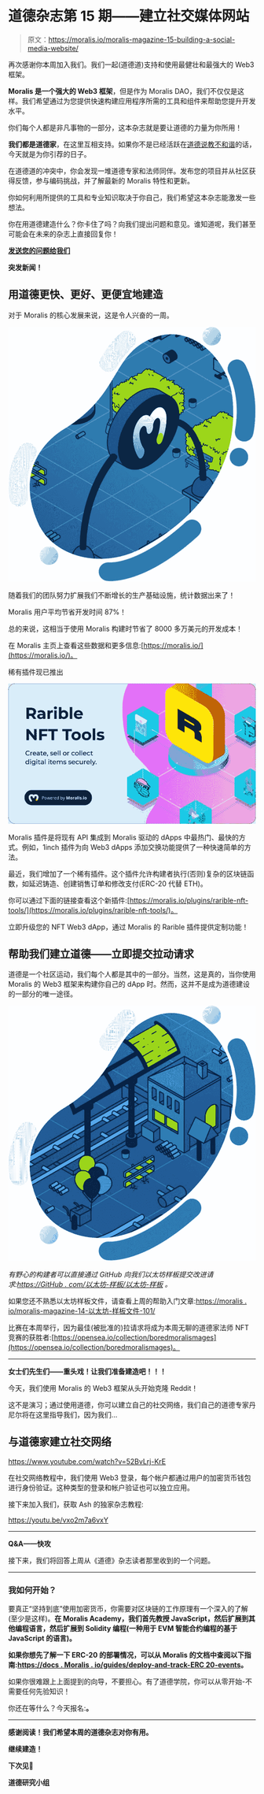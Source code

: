# 道德杂志第 15 期——建立社交媒体网站

> 原文：<https://moralis.io/moralis-magazine-15-building-a-social-media-website/>

再次感谢你本周加入我们。我们一起(道德道)支持和使用最健壮和最强大的 Web3 框架。

**Moralis 是一个强大的 Web3 框架**，但是作为 Moralis DAO，我们不仅仅是这样。我们希望通过为您提供快速构建应用程序所需的工具和组件来帮助您提升开发水平。

你们每个人都是非凡事物的一部分，这本杂志就是要让道德的力量为你所用！

**我们都是道德家**，在这里互相支持。如果你不是已经活跃在[道德说教不和谐](https://discord.com/invite/P9N9HF97hH)的话，今天就是为你引荐的日子。

在道德道的冲突中，你会发现一堆道德专家和法师同伴。发布您的项目并从社区获得反馈，参与编码挑战，并了解最新的 Moralis 特性和更新。

你如何利用所提供的工具和专业知识取决于你自己，我们希望这本杂志能激发一些想法。

你在用道德建造什么？你卡住了吗？向我们提出问题和意见。谁知道呢，我们甚至可能会在未来的杂志上直接回复你！

[**发送您的问题给我们**](https://ivanontech.typeform.com/to/R9K5lnGe)

**突发新闻！**

## 用道德更快、更好、更便宜地建造

对于 Moralis 的核心发展来说，这是令人兴奋的一周。

![](img/842789b18ca87a20cff0a2b23dfb288a.png)

随着我们的团队努力扩展我们不断增长的生产基础设施，统计数据出来了！

Moralis 用户平均节省开发时间 87%！

总的来说，这相当于使用 Moralis 构建时节省了 8000 多万美元的开发成本！

在 Moralis 主页上查看这些数据和更多信息:[https://moralis.io/](https://moralis.io/)。

稀有插件现已推出

![](img/69d5242de03c19e775cb6d7f778ab6bd.png)

Moralis 插件是将现有 API 集成到 Moralis 驱动的 dApps 中最热门、最快的方式。例如，1inch 插件为向 Web3 dApps 添加交换功能提供了一种快速简单的方法。

最近，我们增加了一个稀有插件。这个插件允许构建者执行(否则)复杂的区块链函数，如延迟铸造、创建销售订单和修改支付(ERC-20 代替 ETH)。

你可以通过下面的链接查看这个新插件:[https://moralis.io/plugins/rarible-nft-tools/](https://moralis.io/plugins/rarible-nft-tools/)。

立即升级您的 NFT Web3 dApp，通过 Moralis 的 Rarible 插件提供定制功能！

## 帮助我们建立道德——立即提交拉动请求

道德是一个社区运动，我们每个人都是其中的一部分。当然，这是真的，当你使用 Moralis 的 Web3 框架来构建你自己的 dApp 时。然而，这并不是成为道德建设的一部分的唯一途径。

![](img/cf4f9336c3da0cb7116d766b0d5e132f.png)

*有野心的构建者可以直接通过 GitHub 向我们以太坊样板提交改进请求:*[*https://GitHub . com/以太坊-样板/以太坊-样板*](https://github.com/ethereum-boilerplate/ethereum-boilerplate) *。*

如果您还不熟悉以太坊样板文件，请查看上周的帮助入门文章:[https://moralis . io/moralis-magazine-14-以太坊-样板文件-101/](https://moralis.io/moralis-magazine-14-ethereum-boilerplate-101/)

比赛在本周举行，因为最佳(被批准的)拉请求将成为本周无聊的道德家法师 NFT 竞赛的获胜者:[https://opensea.io/collection/boredmoralismages](https://opensea.io/collection/boredmoralismages)。

* * *

**女士们先生们——重头戏！让我们准备建造吧！！！**

今天，我们使用 Moralis 的 Web3 框架从头开始克隆 Reddit！

这不是演习；通过使用道德，你可以建立自己的社交网络，我们自己的道德专家丹尼尔将在这里指导我们，因为我们…

## **与道德家建立社交网络**

https://www.youtube.com/watch?v=52BvLrj-KrE

在社交网络教程中，我们使用 Web3 登录，每个帐户都通过用户的加密货币钱包进行身份验证。这种类型的登录和帐户验证也可以独立应用。

接下来加入我们，获取 Ash 的独家杂志教程:

https://youtu.be/vxo2m7a6vxY

* * *

**Q&A——快攻**

接下来，我们将回答上周从《道德》杂志读者那里收到的一个问题。

* * *

### 我如何开始？

要真正“坚持到底”使用加密货币，你需要对区块链的工作原理有一个深入的了解(至少是这样)。**在 Moralis Academy，我们首先教授 JavaScript，然后扩展到其他编程语言，然后扩展到 Solidity 编程(一种用于 EVM 智能合约编程的基于 JavaScript 的语言)。**

**如果你想先了解一下 ERC-20 的部署情况，可以从 Moralis 的文档中查阅以下指南:**[**https://docs . Moralis . io/guides/deploy-and-track-ERC 20-events**](https://docs.moralis.io/guides/deploy-and-track-erc20-events)**。**

如果你很难跟上上面提到的向导，不要担心。有了道德学院，你可以从零开始-不需要任何先验知识！

你还在等什么？今天报名:[](https://academy.moralis.io/pricing/)****。****

* * *

 **感谢阅读！我们希望本周的道德杂志对你有用。**

**继续建造！**

**下次见💚**

**道德研究小组**